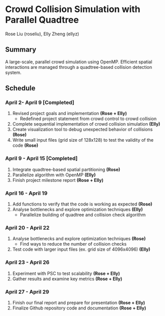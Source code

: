 # Crowd Collision Simulation with Parallel Quadtree
Rose Liu (roseliu), Elly Zheng (ellyz)
## Summary
A large-scale, parallel crowd simulation using OpenMP. Efficient spatial interactions are managed through a quadtree-based collision detection system.

## Schedule
### April 2- April 9 [Completed]
1. Revised project goals and implementation **(Rose + Elly)**
   * Redefined project statement from crowd control to crowd collision
2. Complete sequential implementation of crowd collision simulation **(Elly)**
3. Create visualization tool to debug unexpected behavior of collisions **(Rose)**
4. Write small input files (grid size of 128x128) to test the validity of the code **(Rose)**
### April 9 - April 15 [Completed]
1. Integrate quadtree-based spatial partitioning **(Rose)**
2. Parallelize algorithm with OpenMP **(Elly)**
3. Finish project milestone report **(Rose + Elly)**
### April 16 - April 19
1. Add functions to verify that the code is working as expected **(Rose)**
2. Analyse bottlenecks and explore optimization techniques **(Elly)**
    * Parallelize building of quadtree and collision check algorithm
### April 20 - April 22
1. Analyse bottlenecks and explore optimization techniques **(Rose)**
    * Find ways to reduce the number of collision checks
2. Test code with larger input files (ex. grid size of 4096x4096) **(Elly)**
### April 23 - April 26
1. Experiment with PSC to test scalability **(Rose + Elly)**
2. Gather results and examine key metrics **(Rose + Elly)**
### April 27 - April 29
1. Finish our final report and prepare for presentation **(Rose + Elly)**
2. Finalize Github repository code and documentation **(Rose + Elly)**
